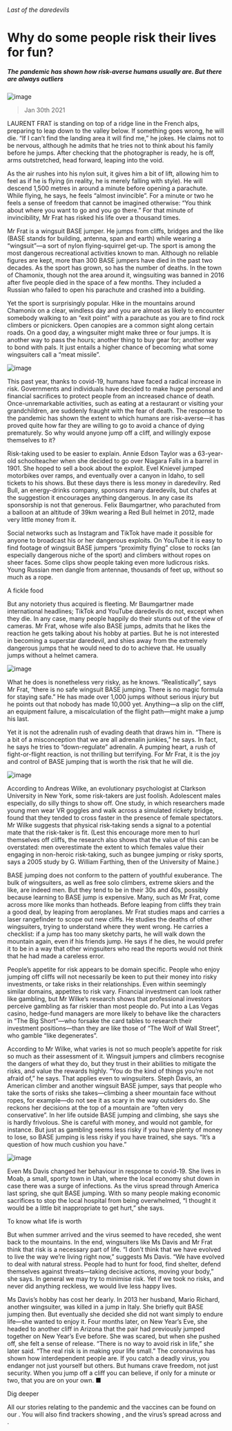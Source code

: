 ###### Last of the daredevils
# Why do some people risk their lives for fun? 
##### The pandemic has shown how risk-averse humans usually are. But there are always outliers 
![image](images/20210130_irp501.jpg) 
> Jan 30th 2021 

LAURENT FRAT is standing on top of a ridge line in the French alps, preparing to leap down to the valley below. If something goes wrong, he will die. “If I can’t find the landing area it will find me,” he jokes. He claims not to be nervous, although he admits that he tries not to think about his family before he jumps. After checking that the photographer is ready, he is off, arms outstretched, head forward, leaping into the void.

As the air rushes into his nylon suit, it gives him a bit of lift, allowing him to feel as if he is flying (in reality, he is merely falling with style). He will descend 1,500 metres in around a minute before opening a parachute. While flying, he says, he feels “almost invincible”. For a minute or two he feels a sense of freedom that cannot be imagined otherwise: “You think about where you want to go and you go there.” For that minute of invincibility, Mr Frat has risked his life over a thousand times.


Mr Frat is a wingsuit BASE jumper. He jumps from cliffs, bridges and the like (BASE stands for building, antenna, span and earth) while wearing a “wingsuit”—a sort of nylon flying-squirrel get-up. The sport is among the most dangerous recreational activities known to man. Although no reliable figures are kept, more than 300 BASE jumpers have died in the past two decades. As the sport has grown, so has the number of deaths. In the town of Chamonix, though not the area around it, wingsuiting was banned in 2016 after five people died in the space of a few months. They included a Russian who failed to open his parachute and crashed into a building.

Yet the sport is surprisingly popular. Hike in the mountains around Chamonix on a clear, windless day and you are almost as likely to encounter somebody walking to an “exit point” with a parachute as you are to find rock climbers or picnickers. Open canopies are a common sight along certain roads. On a good day, a wingsuiter might make three or four jumps. It is another way to pass the hours; another thing to buy gear for; another way to bond with pals. It just entails a higher chance of becoming what some wingsuiters call a “meat missile”.
![image](images/20210130_irp502.jpg) 


This past year, thanks to covid-19, humans have faced a radical increase in risk. Governments and individuals have decided to make huge personal and financial sacrifices to protect people from an increased chance of death. Once-unremarkable activities, such as eating at a restaurant or visiting your grandchildren, are suddenly fraught with the fear of death. The response to the pandemic has shown the extent to which humans are risk-averse—it has proved quite how far they are willing to go to avoid a chance of dying prematurely. So why would anyone jump off a cliff, and willingly expose themselves to it?

Risk-taking used to be easier to explain. Annie Edson Taylor was a 63-year-old schoolteacher when she decided to go over Niagara Falls in a barrel in 1901. She hoped to sell a book about the exploit. Evel Knievel jumped motorbikes over ramps, and eventually over a canyon in Idaho, to sell tickets to his shows. But these days there is less money in daredevilry. Red Bull, an energy-drinks company, sponsors many daredevils, but chafes at the suggestion it encourages anything dangerous. In any case its sponsorship is not that generous. Felix Baumgartner, who parachuted from a balloon at an altitude of 39km wearing a Red Bull helmet in 2012, made very little money from it.

Social networks such as Instagram and TikTok have made it possible for anyone to broadcast his or her dangerous exploits. On YouTube it is easy to find footage of wingsuit BASE jumpers “proximity flying” close to rocks (an especially dangerous niche of the sport) and climbers without ropes on sheer faces. Some clips show people taking even more ludicrous risks. Young Russian men dangle from antennae, thousands of feet up, without so much as a rope.
A fickle food

But any notoriety thus acquired is fleeting. Mr Baumgartner made international headlines; TikTok and YouTube daredevils do not, except when they die. In any case, many people happily do their stunts out of the view of cameras. Mr Frat, whose wife also BASE jumps, admits that he likes the reaction he gets talking about his hobby at parties. But he is not interested in becoming a superstar daredevil, and shies away from the extremely dangerous jumps that he would need to do to achieve that. He usually jumps without a helmet camera.
![image](images/20210130_irp503.jpg) 


What he does is nonetheless very risky, as he knows. “Realistically”, says Mr Frat, “there is no safe wingsuit BASE jumping. There is no magic formula for staying safe.” He has made over 1,000 jumps without serious injury but he points out that nobody has made 10,000 yet. Anything—a slip on the cliff, an equipment failure, a miscalculation of the flight path—might make a jump his last.

Yet it is not the adrenalin rush of evading death that draws him in. “There is a bit of a misconception that we are all adrenalin junkies,” he says. In fact, he says he tries to “down-regulate” adrenalin. A pumping heart, a rush of fight-or-flight reaction, is not thrilling but terrifying. For Mr Frat, it is the joy and control of BASE jumping that is worth the risk that he will die.
![image](images/20210130_irc144.png) 


According to Andreas Wilke, an evolutionary psychologist at Clarkson University in New York, some risk-takers are just foolish. Adolescent males especially, do silly things to show off. One study, in which researchers made young men wear VR goggles and walk across a simulated rickety bridge, found that they tended to cross faster in the presence of female spectators. Mr Wilke suggests that physical risk-taking sends a signal to a potential mate that the risk-taker is fit. (Lest this encourage more men to hurl themselves off cliffs, the research also shows that the value of this can be overstated: men overestimate the extent to which females value their engaging in non-heroic risk-taking, such as bungee jumping or risky sports, says a 2005 study by G. William Farthing, then of the University of Maine.)

BASE jumping does not conform to the pattern of youthful exuberance. The bulk of wingsuiters, as well as free solo climbers, extreme skiers and the like, are indeed men. But they tend to be in their 30s and 40s, possibly because learning to BASE jump is expensive. Many, such as Mr Frat, come across more like monks than hotheads. Before leaping from cliffs they train a good deal, by leaping from aeroplanes. Mr Frat studies maps and carries a laser rangefinder to scope out new cliffs. He studies the deaths of other wingsuiters, trying to understand where they went wrong. He carries a checklist: if a jump has too many sketchy parts, he will walk down the mountain again, even if his friends jump. He says if he dies, he would prefer it to be in a way that other wingsuiters who read the reports would not think that he had made a careless error.

People’s appetite for risk appears to be domain specific. People who enjoy jumping off cliffs will not necessarily be keen to put their money into risky investments, or take risks in their relationships. Even within seemingly similar domains, appetites to risk vary. Financial investment can look rather like gambling, but Mr Wilke’s research shows that professional investors perceive gambling as far riskier than most people do. Put into a Las Vegas casino, hedge-fund managers are more likely to behave like the characters in “The Big Short”—who forsake the card tables to research their investment positions—than they are like those of “The Wolf of Wall Street”, who gamble “like degenerates”.

According to Mr Wilke, what varies is not so much people’s appetite for risk so much as their assessment of it. Wingsuit jumpers and climbers recognise the dangers of what they do, but they trust in their abilities to mitigate the risks, and value the rewards highly. “You do the kind of things you’re not afraid of,” he says. That applies even to wingsuiters. Steph Davis, an American climber and another wingsuit BASE jumper, says that people who take the sorts of risks she takes—climbing a sheer mountain face without ropes, for example—do not see it as scary in the way outsiders do. She reckons her decisions at the top of a mountain are “often very conservative”. In her life outside BASE jumping and climbing, she says she is hardly frivolous. She is careful with money, and would not gamble, for instance. But just as gambling seems less risky if you have plenty of money to lose, so BASE jumping is less risky if you have trained, she says. “It’s a question of how much cushion you have.”
![image](images/20210130_irp504.jpg) 


Even Ms Davis changed her behaviour in response to covid-19. She lives in Moab, a small, sporty town in Utah, where the local economy shut down in case there was a surge of infections. As the virus spread through America last spring, she quit BASE jumping. With so many people making economic sacrifices to stop the local hospital from being overwhelmed, “I thought it would be a little bit inappropriate to get hurt,” she says.
To know what life is worth

But when summer arrived and the virus seemed to have receded, she went back to the mountains. In the end, wingsuiters like Ms Davis and Mr Frat think that risk is a necessary part of life. “I don’t think that we have evolved to live the way we’re living right now,” suggests Ms Davis. “We have evolved to deal with natural stress. People had to hunt for food, find shelter, defend themselves against threats—taking decisive actions, moving your body,” she says. In general we may try to minimise risk. Yet if we took no risks, and never did anything reckless, we would live less happy lives.

Ms Davis’s hobby has cost her dearly. In 2013 her husband, Mario Richard, another wingsuiter, was killed in a jump in Italy. She briefly quit BASE jumping then. But eventually she decided she did not want simply to endure life—she wanted to enjoy it. Four months later, on New Year’s Eve, she headed to another cliff in Arizona that the pair had previously jumped together on New Year’s Eve before. She was scared, but when she pushed off, she felt a sense of release. “There is no way to avoid risk in life,” she later said. “The real risk is in making your life small.” The coronavirus has shown how interdependent people are. If you catch a deadly virus, you endanger not just yourself but others. But humans crave freedom, not just security. When you jump off a cliff you can believe, if only for a minute or two, that you are on your own. ■

Dig deeper

All our stories relating to the pandemic and the vaccines can be found on our . You will also find trackers showing ,  and the virus’s spread across  and .
